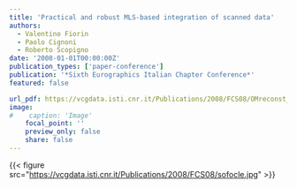 ```yaml
---
title: 'Practical and robust MLS-based integration of scanned data'
authors:
  - Valentino Fiorin
  - Paolo Cignoni
  - Roberto Scopigno
date: '2008-01-01T00:00:00Z'
publication_types: ['paper-conference']
publication: '*Sixth Eurographics Italian Chapter Conference*'
featured: false

url_pdf: https://vcgdata.isti.cnr.it/Publications/2008/FCS08/OMreconst_EGit08_final.pdf
image:
#    caption: 'Image'
    focal_point: ''
    preview_only: false
    share: false
---
```

{{< figure src="https://vcgdata.isti.cnr.it/Publications/2008/FCS08/sofocle.jpg" >}}
